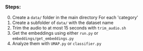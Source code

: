 ### Steps:
0. Create a `data/` folder in the main directory
For each 'category'
1. Create a subfolder of `data/` with the dataset name
2. Trim the audio to at most 15 seconds with `trim_audio.sh`
3. Get the embeddings using either `run.py` or `embeddings/get_embeddings.py`
4. Analyze them with `UMAP.py` or `classifier.py`